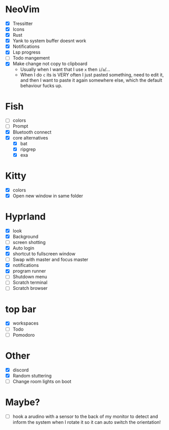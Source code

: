 # NeoVim
- [X] Tressitter
- [X] Icons
- [X] Rust
- [X] Yank to system buffer doesnt work
- [X] Notifications
- [X] Lsp progress
- [ ] Todo mangement
- [X] Make change not copy to clipboard
    * Usually when I want that I use `x` then `i`/`a`/...
    * When I do `c` its is VERY often I just pasted something, need to edit it, and then I want to paste it again somewhere else, which the default behaviour fucks up.

# Fish
- [ ] colors
- [ ] Prompt
- [X] Bluetooth connect
- [X] core alternatives
    - [X] bat
    - [X] ripgrep
    - [X] exa

# Kitty
- [X] colors
- [X] Open new window in same folder

# Hyprland
- [X] look
- [X] Background
- [ ] screen shotting
- [X] Auto login
- [X] shortcut to fullscreen window
- [ ] Swap with master and focus master
- [X] notifications
- [X] program runner
- [ ] Shutdown menu
- [ ] Scratch terminal
- [ ] Scratch browser

# top bar
- [X] workspaces
- [ ] Todo
- [ ] Pomodoro

# Other
- [X] discord
- [X] Random stuttering
- [ ] Change room lights on boot

# Maybe?
- [ ] hook a arudino with a sensor to the back of my monitor to detect and inform the system when I rotate it so it can auto switch the orientation!

